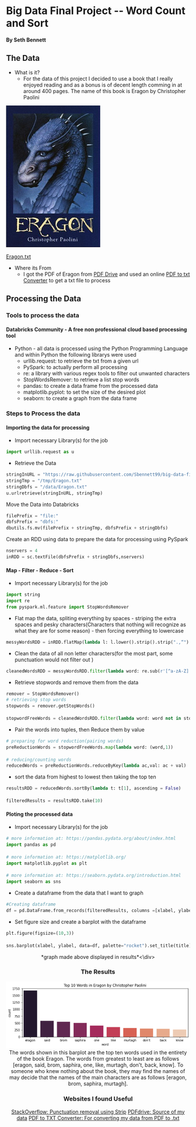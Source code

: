 # Big Data Final Project -- Word Count and Sort
#### By Seth Bennett

## The Data
- What is it?
  - For the data of this project I decided to use a book that I really enjoyed reading and as a bonus is of decent length comming in at around 400 pages. The name of this book is Eragon by Christopher Paolini

![](Eragon_book_cover.png)

[Eragon.txt](https://github.com/Sbennett99/big-data-final-project/blob/25e9e511d9bd818348fb2b9b5843ccdf6fa93500/Eragon.txt)
- Where its From
  - I got the PDF of Eragon from [PDF Drive](https://www.pdfdrive.com/eragon-d37470593.html) and used an online [PDF to txt Converter](https://www.zamzar.com/convert/pdf-to-txt/) to get a txt file to process

## Processing the Data
### Tools to process the data
####  Databricks Community - A free non professional cloud based processing tool
  - Python - all data is processed using the Python Programming Language and within Python the following librarys were used
    - urllib.request: to retrieve the txt from a given url
    - PySpark: to actually perform all processing
    - re: a library with various regex tools to filter out unwanted characters
    - StopWordsRemover: to retrieve a list stop words
    - pandas: to create a data frame from the processed data
    - matplotlib.pyplot: to set the size of the desired plot
    - seaborn: to create a graph from the data frame
### Steps to Process the data
#### Importing the data for processing
- Import necessary Library(s) for the job
```Python
import urllib.request as u
```
- Retrieve the Data
```Python
stringInURL = "https://raw.githubusercontent.com/Sbennett99/big-data-final-project/main/Eragon.txt"
stringTmp = "/tmp/Eragon.txt"
stringDbfs = "/data/Eragon.txt"
u.urlretrieve(stringInURL, stringTmp)
```
Move the Data into Databricks
```Python
filePrefix = "file:"
dbfsPrefix = "dbfs:"
dbutils.fs.mv(filePrefix + stringTmp, dbfsPrefix + stringDbfs)
```
Create an RDD using data to prepare the data for processing using PySpark
```Python
nservers = 4
inRDD = sc.textFile(dbfsPrefix + stringDbfs,nservers)
```
#### Map - Filter - Reduce - Sort
- Import necessary Library(s) for the job
```Python
import string
import re
from pyspark.ml.feature import StopWordsRemover
```
- Flat map the data, spliting everything by spaces - striping the extra spaces and pesky characters(Characters that nothing will recognize as what they are for some reason) - then forcing everything to lowercase
```Python
messyWordsRDD = inRDD.flatMap(lambda l: l.lower().strip().strip(".,“").strip(string.punctuation).split(" "))
```
- Clean the data of all non letter characters(for the most part, some punctuation would not filter out ) 
```Python
cleanedWordsRDD = messyWordsRDD.filter(lambda word: re.sub(r'[^a-zA-Z]' ,'',word))
```
- Retrieve stopwords and remove them from the data
```Python
remover = StopWordsRemover()
# retrieving stop words
stopwords = remover.getStopWords()

stopwordFreeWords = cleanedWordsRDD.filter(lambda word: word not in stopwords)
```
- Pair the words into tuples, then Reduce them by value
```Python
# preparing for word reduction(pairing words)
preReductionWords = stopwordFreeWords.map(lambda word: (word,1))

# reducing/counting words
reducedWords = preReductionWords.reduceByKey(lambda ac,val: ac + val)
```
- sort the data from highest to lowest then taking the top ten
```Python
resultsRDD = reducedWords.sortBy(lambda t: t[1], ascending = False)

filteredResults = resultsRDD.take(10)
```

#### Ploting the processed data
- Import necessary Library(s) for the job
```Python
# more information at: https://pandas.pydata.org/about/index.html
import pandas as pd

# more information at: https://matplotlib.org/
import matplotlib.pyplot as plt

# more information at: https://seaborn.pydata.org/introduction.html
import seaborn as sns
```
- Create a dataframe from the data that I want to graph
```Python
#Creating dataframe
df = pd.DataFrame.from_records(filteredResults, columns =[xlabel, ylabel]) 
```
- Set figure size and create a barplot with the dataframe
```Python
plt.figure(figsize=(10,3))

sns.barplot(xlabel, ylabel, data=df, palette="rocket").set_title(title)
```
<div align="center">*graph made above displayed in results*<\div>

### The Results
![](https://github.com/Sbennett99/big-data-final-project/blob/74323633a4cf57272c643fc8e3b226f01bff58ce/GraphOfEragonWords.png)
The words shown in this barplot are the top ten words used in the entirety of the book Eragon. The words from greatest to least are as follows [eragon, said, brom, saphira, one, like, murtagh, don't, back, know]. To someone who knew nothing about the book, they may find the names of may decide that the names of the main characters are as follows [eragon, brom, saphira, murtagh].

### Websites I found Useful
[StackOverflow: Punctuation removal using Strip](https://stackoverflow.com/questions/18429143/strip-punctuation-with-regex-python)
[PDFdrive: Source of my data](https://www.pdfdrive.com/eragon-d37470593.html)
[PDF to TXT Converter: For converting my data from PDF to .txt](https://www.zamzar.com/convert/pdf-to-txt/)
